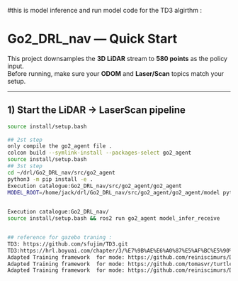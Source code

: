#this is model inference and run model code for the TD3 algirthm :

# Go2_DRL_nav — Quick Start

This project downsamples the **3D LiDAR** stream to **580 points** as the policy input.  
Before running, make sure your **ODOM** and **Laser/Scan** topics match your setup.

---

## 1) Start the LiDAR → LaserScan pipeline

```bash
source install/setup.bash
  
## 2st step
only compile the go2_agent file .
colcon build --symlink-install --packages-select go2_agent	
source install/setup.bash
## 3st step
cd ~/drl/Go2_DRL_nav/src/go2_agent
python3 -m pip install -e .  
Execution catalogue:Go2_DRL_nav/src/go2_agent/go2_agent
MODEL_ROOT=/home/jack/drl/Go2_DRL_nav/src/go2_agent/go2_agent/model python3 -m gunicorn go2_agent.agent_3_service_fastbin:app   -b 0.0.0.0:5000 --workers 1 --threads 2 --keep-alive 60
 

Execution catalogue:Go2_DRL_nav/
source install/setup.bash && ros2 run go2_agent model_infer_receive


## reference for gazebo traning :
TD3: https://github.com/sfujim/TD3.git 
TD3:https://hrl.boyuai.com/chapter/3/%E7%9B%AE%E6%A0%87%E5%AF%BC%E5%90%91%E7%9A%84%E5%BC%BA%E5%8C%96%E5%AD%A6%E4%B9%A0/  english version 
Adapted Training framework  for mode: https://github.com/reiniscimurs/DRL-Robot-Navigation-ROS2  
Adapted Training framework  for mode: https://github.com/tomasvr/turtlebot3_drlnav
Adapted Training framework  for mode: https://github.com/reiniscimurs/DRL-robot-navigation-IR-SIM 
